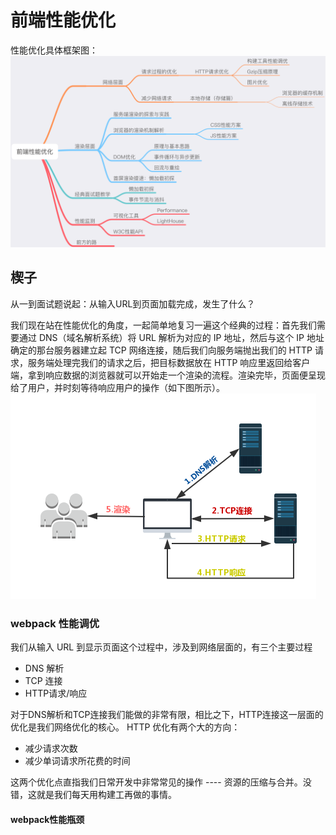 # 前端性能优化 

性能优化具体框架图：
![a](./kj.jpg)

## 楔子
从一到面试题说起：从输入URL到页面加载完成，发生了什么？

我们现在站在性能优化的角度，一起简单地复习一遍这个经典的过程：首先我们需要通过 DNS（域名解析系统）将 URL 解析为对应的 IP 地址，然后与这个 IP 地址确定的那台服务器建立起 TCP 网络连接，随后我们向服务端抛出我们的 HTTP 请求，服务端处理完我们的请求之后，把目标数据放在 HTTP 响应里返回给客户端，拿到响应数据的浏览器就可以开始走一个渲染的流程。渲染完毕，页面便呈现给了用户，并时刻等待响应用户的操作（如下图所示）。
![](./xz.jpg)

### webpack 性能调优
我们从输入 URL 到显示页面这个过程中，涉及到网络层面的，有三个主要过程
+ DNS 解析
+ TCP 连接
+ HTTP请求/响应

对于DNS解析和TCP连接我们能做的非常有限，相比之下，HTTP连接这一层面的优化是我们网络优化的核心。
HTTP 优化有两个大的方向：

+ 减少请求次数
+ 减少单词请求所花费的时间

这两个优化点直指我们日常开发中非常常见的操作 ---- 资源的压缩与合并。没错，这就是我们每天用构建工再做的事情。

#### webpack性能瓶颈

